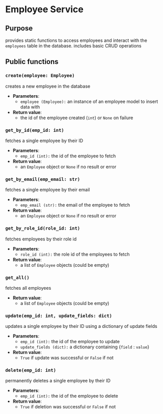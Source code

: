 # Employee Service

## Purpose
provides static functions to access employees and interact with the `employees` table in the
database. includes basic CRUD operations

## Public functions

### `create(employee: Employee)`
creates a new employee in the database
- **Parameters**:
    - `employee (Employee):` an instance of an employee model to insert data with
- **Return value**:
    - the id of the employee created (`int`) or `None` on failure

### `get_by_id(emp_id: int)`
fetches a single employee by their ID
- **Parameters**:
    - `emp_id (int):` the id of the employee to fetch
- **Return value**:
    - an `Employee` object or `None` if no result or error

### `get_by_email(emp_email: str)`
fetches a single employee by their email
- **Parameters**:
    - `emp_email (str):` the email of the employee to fetch
- **Return value**:
    - an `Employee` object or `None` if no result or error

### `get_by_role_id(role_id: int)`
fetches employees by their role id
- **Parameters**:
    - `role_id (int):` the role id of the employees to fetch
- **Return value**:
    - a list of `Employee` objects (could be empty)

### `get_all()`
fetches all employees
- **Return value**:
    - a list of `Employee` objects (could be empty)

### `update(emp_id: int, update_fields: dict)`
updates a single employee by their ID using a dictionary of update fields
- **Parameters**:
    - `emp_id (int):` the id of the employee to update
    - `update_fields (dict):` a dictionary containing {`field` : `value`}
- **Return value**:
    - `True` if update was successful or `False` if not

### `delete(emp_id: int)`
permanently deletes a single employee by their ID
- **Parameters**:
    - `emp_id (int):` the id of the employee to delete
- **Return value**:
    - `True` if deletion was successful or `False` if not


